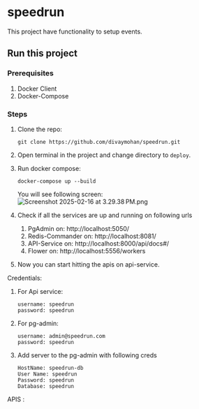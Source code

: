 # speedrun

This project have functionality to setup events.

## Run this project
### Prerequisites
1. Docker Client
2. Docker-Compose

### Steps
1. Clone the repo:
    ```
   git clone https://github.com/divaymohan/speedrun.git
   ```
2. Open terminal in the project and change directory to `deploy`.
3. Run docker compose:
   ```
   docker-compose up --build
   ```
    You will see following screen:
![Screenshot 2025-02-16 at 3.29.38 PM.png](Screenshot%202025-02-16%20at%203.29.38%E2%80%AFPM.png)
4. Check if all the services are up and running on following urls
    1. PgAdmin on: http://localhost:5050/
    2. Redis-Commander on: http://localhost:8081/
    3. API-Service on: http://localhost:8000/api/docs#/
    4. Flower on: http://localhost:5556/workers

5. Now you can start hitting the apis on api-service.

Credentials:

1. For Api service:
   ```
   username: speedrun
   password: speedrun
   ```
2. For pg-admin:
   ```
   username: admin@speedrun.com
   password: speedrun
   ```
3. Add server to the pg-admin with following creds
    ```
    HostName: speedrun-db
    User Name: speedrun
    Password: speedrun
    Database: speedrun
    ```


APIS :

